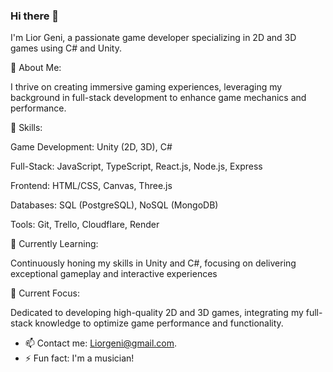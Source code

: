 ### Hi there 👋

I'm Lior Geni, a passionate game developer specializing in 2D and 3D games using C# and Unity.

💼 About Me:

I thrive on creating immersive gaming experiences, leveraging my background in full-stack development to enhance game mechanics and performance.

💬 Skills:

Game Development: Unity (2D, 3D), C#

Full-Stack: JavaScript, TypeScript, React.js, Node.js, Express

Frontend: HTML/CSS, Canvas, Three.js

Databases: SQL (PostgreSQL), NoSQL (MongoDB)

Tools: Git, Trello, Cloudflare, Render



🌱 Currently Learning:

Continuously honing my skills in Unity and C#, focusing on delivering exceptional gameplay and interactive experiences

🔭 Current Focus:

Dedicated to developing high-quality 2D and 3D games, integrating my full-stack knowledge to optimize game performance and functionality.

- 📫 Contact me: Liorgeni@gmail.com.
- ⚡ Fun fact: I'm a musician!
